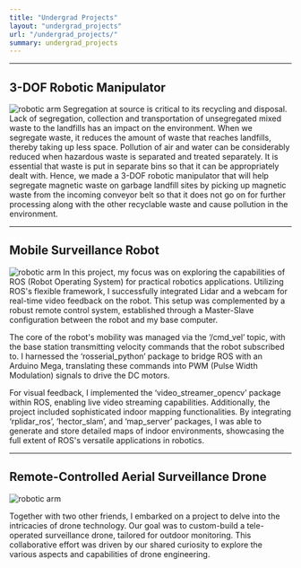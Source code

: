 ```yaml
---
title: "Undergrad Projects"
layout: "undergrad_projects"
url: "/undergrad_projects/"
summary: undergrad_projects
---
```


---

## 3-DOF Robotic Manipulator
![robotic arm](../img/inv_arm_1.png)
Segregation at source is critical to its recycling and disposal. Lack of segregation, collection and transportation of unsegregated mixed waste to the landfills has an impact on the environment. When we segregate waste, it reduces the amount of waste that reaches landfills, thereby taking up less space. Pollution of air and water can be considerably reduced when hazardous waste is separated and treated separately. It is essential that waste is put in separate bins so that it can be appropriately dealt with.
Hence, we made a 3-DOF robotic manipulator that will help segregate magnetic waste on garbage landfill sites by picking up magnetic waste from the incoming conveyor belt so that it does not go on for further processing along with the other recyclable waste and cause pollution in the environment.

---

## Mobile Surveillance Robot 
![robotic arm](../img/surveil_robot_major_proj_copy.png)
In this project, my focus was on exploring the capabilities of ROS (Robot Operating System) for practical robotics applications. Utilizing ROS's flexible framework, I successfully integrated Lidar and a webcam for real-time video feedback on the robot. This setup was complemented by a robust remote control system, established through a Master-Slave configuration between the robot and my base computer.

The core of the robot's mobility was managed via the ‘/cmd_vel’ topic, with the base station transmitting velocity commands that the robot subscribed to. I harnessed the ‘rosserial_python’ package to bridge ROS with an Arduino Mega, translating these commands into PWM (Pulse Width Modulation) signals to drive the DC motors.

For visual feedback, I implemented the ‘video_streamer_opencv’ package within ROS, enabling live video streaming capabilities. Additionally, the project included sophisticated indoor mapping functionalities. By integrating ‘rplidar_ros’, ‘hector_slam’, and ‘map_server’ packages, I was able to generate and store detailed maps of indoor environments, showcasing the full extent of ROS's versatile applications in robotics.

---

## Remote-Controlled Aerial Surveillance Drone
![robotic arm](../img/tele_drone.png)

Together with two other friends, I embarked on a project to delve into the intricacies of drone technology. Our goal was to custom-build a tele-operated surveillance drone, tailored for outdoor monitoring. This collaborative effort was driven by our shared curiosity to explore the various aspects and capabilities of drone engineering.
